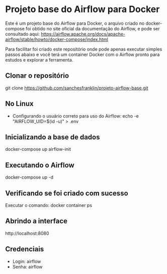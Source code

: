 # Projeto base do Airflow para Docker
Este é um projeto base do Airflow para Docker, o arquivo criado no docker-compose foi obtido no site oficial da documentação do Airflow, e pode ser consultado aqui:
https://airflow.apache.org/docs/apache-airflow/stable/howto/docker-compose/index.html

Para facilitar foi criado este repositório onde pode apenas executar simples passos abaixo e você terá um container Docker  com o Airflow pronto para estudos e explorar a ferramenta.

## Clonar o repositório
git clone https://github.com/sanchesfranklin/projeto-airflow-base.git

## No Linux
- Configurando o usuário correto para uso do Airflow: 
echo -e "AIRFLOW_UID=$(id -u)" > .env

## Inicializando a base de dados
docker-compose up airflow-init

## Executando o Airflow
docker-compose up -d

## Verificando se foi criado com sucesso
Executar o comando: docker container ps

## Abrindo a interface
http://localhost:8080

## Credenciais
- Login: airflow
- Senha: airflow

